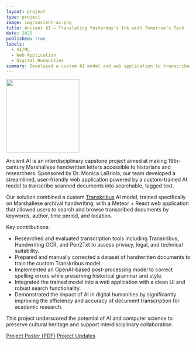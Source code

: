 ```yaml
---
layout: project
type: project
image: img/ancient-ai.png
title: Ancient AI — Translating Yesterday’s Ink with Tomorrow’s Tech
date: 2025
published: true
labels:
  - AI/ML
  - Web Application
  - Digital Humanities
summary: Developed a custom AI model and web application to transcribe 19th-century Marshallese handwritten documents into searchable text for historical research.
---
```


<img width="200px" class="img-fluid" src="../img/ancienai.png">

Ancient AI is an interdisciplinary capstone project aimed at making 19th-century Marshallese handwritten letters accessible to historians and researchers. Sponsored by Dr. Monica LaBriola, our team developed a streamlined, user-friendly web application powered by a custom-trained AI model to transcribe scanned documents into searchable, tagged text.

Our solution combined a custom [Transkribus](https://www.transkribus.org/ai-training) AI model, trained specifically on Marshallese archival handwriting, with a Meteor + React web application that allowed users to search and browse transcribed documents by keywords, author, time period, and location.

Key contributions:
  - Researched and evaluated transcription tools including Transkribus, Handwriting OCR, and Pen2Txt to assess privacy, legal, and technical suitability.
  - Prepared and manually corrected a dataset of handwritten documents to train the custom Transkribus model.
  - Implemented an OpenAI-based post-processing model to correct spelling errors while preserving historical grammar and style.
  - Integrated the trained model into a web application with a clean UI and robust search functionality.
  - Demonstrated the impact of AI in digital humanities by significantly improving the efficiency and accuracy of document transcription for academic research.

This project underscored the potential of AI and computer science to preserve cultural heritage and support interdisciplinary collaboration.

[Project Poster (PDF)](https://docs.google.com/presentation/d/1PXAVPAcKaz0MLuAdCql_ePpiDaKpblEm/edit?usp=sharing&ouid=111344004228946492199&rtpof=true&sd=true) 
[Project Updates](https://gahdez14.github.io/HistoryTranscriptProject.html)

